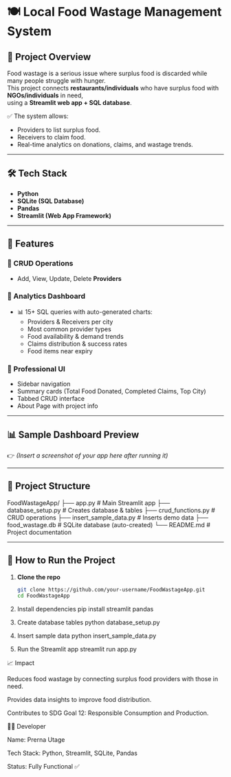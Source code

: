 # 🍽️ Local Food Wastage Management System

## 📌 Project Overview
Food wastage is a serious issue where surplus food is discarded while many people struggle with hunger.  
This project connects **restaurants/individuals** who have surplus food with **NGOs/individuals** in need,  
using a **Streamlit web app + SQL database**.

✅ The system allows:
- Providers to list surplus food.
- Receivers to claim food.
- Real-time analytics on donations, claims, and wastage trends.

---

## 🛠️ Tech Stack
- **Python**
- **SQLite (SQL Database)**
- **Pandas**
- **Streamlit (Web App Framework)**

---

## 🎯 Features
### 🔹 CRUD Operations
- Add, View, Update, Delete **Providers**

### 🔹 Analytics Dashboard
- 📊 15+ SQL queries with auto-generated charts:
  - Providers & Receivers per city
  - Most common provider types
  - Food availability & demand trends
  - Claims distribution & success rates
  - Food items near expiry

### 🔹 Professional UI
- Sidebar navigation  
- Summary cards (Total Food Donated, Completed Claims, Top City)  
- Tabbed CRUD interface  
- About Page with project info  

---

## 📊 Sample Dashboard Preview
👉 *(Insert a screenshot of your app here after running it)*  

---

## 📂 Project Structure
FoodWastageApp/
├── app.py # Main Streamlit app
├── database_setup.py # Creates database & tables
├── crud_functions.py # CRUD operations
├── insert_sample_data.py # Inserts demo data
├── food_wastage.db # SQLite database (auto-created)
└── README.md # Project documentation


---

## 🚀 How to Run the Project

1. **Clone the repo**
   ```bash
   git clone https://github.com/your-username/FoodWastageApp.git
   cd FoodWastageApp

2.  Install dependencies
    pip install streamlit pandas

3.  Create database tables
    python database_setup.py

4.  Insert sample data
    python insert_sample_data.py

5.  Run the Streamlit app
    streamlit run app.py

📈 Impact

Reduces food wastage by connecting surplus food providers with those in need.

Provides data insights to improve food distribution.

Contributes to SDG Goal 12: Responsible Consumption and Production.

👩‍💻 Developer

Name: Prerna Utage

Tech Stack: Python, Streamlit, SQLite, Pandas

Status: Fully Functional ✅

